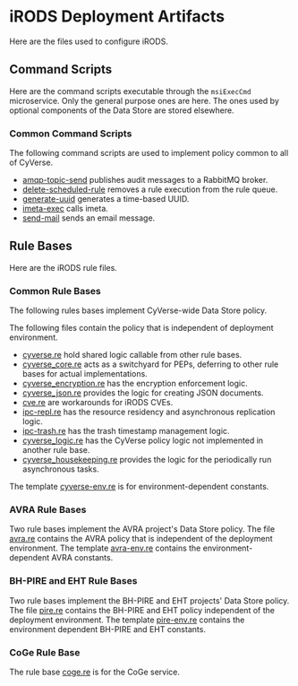 # iRODS Deployment Artifacts

Here are the files used to configure iRODS.

## Command Scripts

Here are the command scripts executable through the `msiExecCmd` microservice. Only the general purpose ones are here. The ones used by optional components of the Data Store are stored elsewhere.

### Common Command Scripts

The following command scripts are used to implement policy common to all of CyVerse.

* [amqp-topic-send](../../playbooks/files/irods/var/lib/irods/msiExecCmd_bin/amqp-topic-send) publishes audit messages to a RabbitMQ broker.
* [delete-scheduled-rule](../../playbooks/files/irods/var/lib/irods/msiExecCmd_bin/delete-scheduled-rule) removes a rule execution from the rule queue.
* [generate-uuid](../../playbooks/files/irods/var/lib/irods/msiExecCmd_bin/generate-uuid) generates a time-based UUID.
* [imeta-exec](../../playbooks/files/irods/var/lib/irods/msiExecCmd_bin/imeta-exec) calls imeta.
* [send-mail](../../playbooks/files/irods/var/lib/irods/msiExecCmd_bin/send-mail) sends an email message.

## Rule Bases

Here are the iRODS rule files.

### Common Rule Bases

The following rules bases implement CyVerse-wide Data Store policy.

The following files contain the policy that is independent of deployment environment.

* [cyverse.re](../../playbooks/files/irods/etc/irods/cyverse.re) hold shared logic callable from other rule bases.
* [cyverse_core.re](../../playbooks/files/irods/etc/irods/cyverse_core.re) acts as a switchyard for PEPs, deferring to other rule bases for actual implementations.
* [cyverse_encryption.re](../../playbooks/files/irods/etc/irods/cyverse_encryption.re) has the encryption enforcement logic.
* [cyverse_json.re](../../playbooks/files/irods/etc/irods/cyverse_json.re) provides the logic for creating JSON documents.
* [cve.re](../../playbooks/files/irods/etc/irods/cve.re) are workarounds for iRODS CVEs.
* [ipc-repl.re](../../playbooks/files/irods/etc/irods/ipc-repl.re) has the resource residency and asynchronous replication logic.
* [ipc-trash.re](../../playbooks/files/irods/etc/irods/ipc-trash.re) has the trash timestamp management logic.
* [cyverse_logic.re](../../playbooks/files/irods/etc/irods/cyverse_logic.re) has the CyVerse policy logic not implemented in another rule base.
* [cyverse_housekeeping.re](../../playbooks/files/irods/etc/irods/cyverse_housekeeping.re) provides the logic for the periodically run asynchronous tasks.

The template [cyverse-env.re](../../playbooks/templates/irods/etc/irods/cyverse-env.re.j2) is for environment-dependent constants.

### AVRA Rule Bases

Two rule bases implement the AVRA project's Data Store policy. The file [avra.re](../../playbooks/files/irods/etc/irods/avra.re) contains the AVRA policy that is independent of the deployment environment. The template [avra-env.re](../../playbooks/templates/irods/etc/irods/avra-env.re.j2) contains the environment-dependent AVRA constants.

### BH-PIRE and EHT Rule Bases

Two rule bases implement the BH-PIRE and EHT projects' Data Store policy. The file [pire.re](../../playbooks/files/irods/etc/irods/pire.re) contains the BH-PIRE and EHT policy independent of the deployment environment. The template [pire-env.re](../../playbooks/templates/irods/etc/irods/pire-env.re.j2) contains the environment dependent BH-PIRE and EHT constants.

### CoGe Rule Base

The rule base [coge.re](../../playbooks/files/irods/etc/irods/coge.re) is for the CoGe service.
